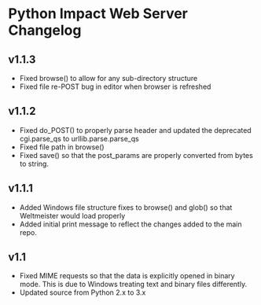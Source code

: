 Python Impact Web Server Changelog
==================================

## v1.1.3
- Fixed browse() to allow for any sub-directory structure
- Fixed file re-POST bug in editor when browser is refreshed

## v1.1.2
- Fixed do_POST() to properly parse header and updated the deprecated cgi.parse_qs to urllib.parse.parse_qs
- Fixed file path in browse()
- Fixed save() so that the post_params are properly converted from bytes to string.

## v1.1.1
- Added Windows file structure fixes to browse() and glob() so that Weltmeister would load properly
- Added initial print message to reflect the changes added to the main repo.

## v1.1
- Fixed MIME requests so that the data is explicitly opened in binary mode. This is due to Windows treating text and binary files differently.
- Updated source from Python 2.x to 3.x